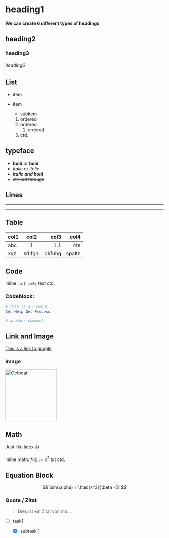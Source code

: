 # heading1

**We can create 6 different types of headings**

## heading2

### heading3

###### heading6

## List

- item

- item
  
  - subitem
  1. ordered
  2. ordered
     1. ordered
  3. ctd.

## typeface

- **bold** or __bold__
- *italic* or _italic_
- ***italic and bold***
- ~~striked through~~

## Lines

---

-----

## Table

| col1 | col2    | col3   | col4   |
| ---- |:-------:| ------:| ------:|
| abc  | 1       | 1.1    | 4te    |
| xyz  | sd.fghj | dkfuhg | spalte |

## Code

inline: `int i=0;` text ctd.

### Codeblock:

```powershell
# this is a comment
Get-Help Get-Process

# another comment
```

## Link and Image

[This is a link to google](https://google.com)

### Image

<img src="https://myoctocat.com/assets/images/octocat-outfit.png" title="" alt="Octocat" width="164">

## Math

Just like latex :thumbsup:

inline math: $f(x) := x^2$ txt ctd.

## Equation Block

$$
\sin(\alpha) = \frac{x^3}{\beta -5}
$$

### Quote / Zitat

> Dies ist ein Zitat von mir...



- [ ] task1
  
  - [x] subtask 1
